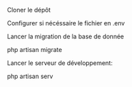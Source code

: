 Cloner le dépôt

Configurer si nécéssaire le fichier en .env

Lancer la migration de la base de donnée

php artisan migrate

Lancer le serveur de développement:

php artisan serv
